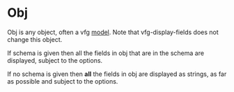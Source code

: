 # Obj

Obj is any object, often a vfg [model](https://vue-generators.gitbook.io/vue-generators/component/model). Note that vfg-display-fields does not change this object.

If schema is given then all the fields in obj that are in the schema are displayed, subject to the options.

If no schema is given then **all** the fields in obj are displayed as strings, as far as possible and subject to the options.
